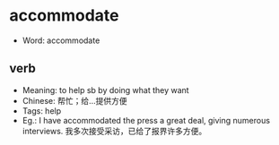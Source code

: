 # accommodate

- Word: accommodate

## verb

- Meaning: to help sb by doing what they want
- Chinese: 帮忙；给…提供方便
- Tags: help
- Eg.: I have accommodated the press a great deal, giving numerous interviews. 我多次接受采访，已给了报界许多方便。

